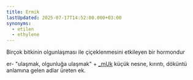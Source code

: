 ```yaml
---
title: Ermik
lastUpdated: 2025-07-17T14:52:00.000+03:00
synonyms:
  - etilen
  - ethylene
---
```

Birçok bitkinin olgunlaşması ile çiçeklenmesini etkileyen bir hormondur

er- "ulaşmak, olgunluğa ulaşmak" + [_mUk](/ekler/_mUk) küçük nesne, kırıntı, döküntü anlamına gelen adlar üreten ek.
